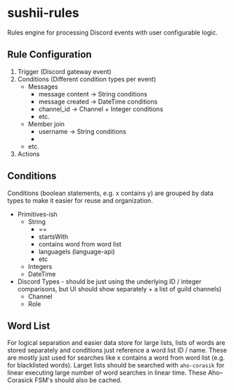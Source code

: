 # sushii-rules

Rules engine for processing Discord events with user configurable logic.

## Rule Configuration

1. Trigger (Discord gateway event)
2. Conditions (Different condition types per event)
   * Messages
     * message content -> String conditions
     * message created -> DateTime conditions
     * channel_id -> Channel + Integer conditions
     * etc.
   * Member join
     * username -> String conditions
     * 
   * etc.
3. Actions

## Conditions

Conditions (boolean statements, e.g. x contains y) are grouped by data types to
make it easier for reuse and organization.

* Primitives-ish
  * String
    * ==
    * startsWith
    * contains word from word list
    * languageIs (language-api)
    * etc
  * Integers
  * DateTime
* Discord Types - should be just using the underlying ID / integer comparisons,
  but UI should show separately + a list of guild channels)
  * Channel
  * Role

## Word List

For logical separation and easier data store for large lists, lists of words are
stored separately and conditions just reference a word list ID / name. These are
mostly just used for searches like x contains a word from word list (e.g.
for blacklisted words).  Larget lists should be searched with `aho-corasik` for
linear executing large number of word searches in linear time. These Aho–Corasick
FSM's should also be cached.
